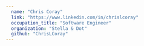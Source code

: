 ```yaml
---
  name: "Chris Coray"
  link: "https://www.linkedin.com/in/chrislcoray"
  occupation_title: "Software Engineer"
  organization: "Stella & Dot"
  github: "ChrisLCoray"
---
```

